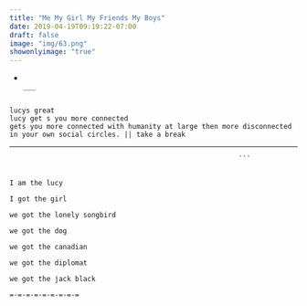 ```yaml
---
title: "Me My Girl My Friends My Boys"
date: 2019-04-19T09:19:22-07:00
draft: false
image: "img/63.png"
showonlyimage: "true"
---
```


-                                                                                                                                                         ___

```                                                            

lucys great                                                                                                               lucy get s you more connected                                             gets you more connected with humanity at large then more disconnected in your own social circles. || take a break

```    

 ___                                                                                                                                                                                                                                                               ___

```                                                                                                                 lucys great                                                                                                               lucy get s you more connected                                             gets you more connected with humanity at large more disconnected in your own social circles. ||
                                                        ```    


I am the lucy

I got the girl

we got the lonely songbird

we got the dog

we got the canadian

we got the diplomat

we got the jack black

=-=-=-=-=-=-=-=-=
